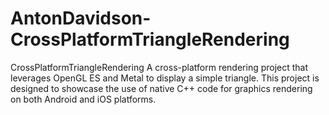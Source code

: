 # AntonDavidson-CrossPlatformTriangleRendering
CrossPlatformTriangleRendering A cross-platform rendering project that leverages OpenGL ES and Metal to display a simple triangle. This project is designed to showcase the use of native C++ code for graphics rendering on both Android and iOS platforms. 
